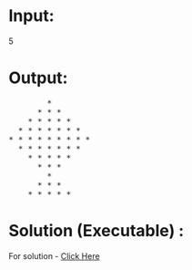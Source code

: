 # Input:
5
# Output:
<pre>
        *                                        
      * * *                                      
    * * * * *                                                               
  * * * * * * *                                          
* * * * * * * * *                                                                                 
  * * * * * * *                                              
    * * * * *                                              
      * * *                                                    
        *
      * * *                 
    * * * * *        </pre>

# Solution (Executable) :
For solution - [Click Here](https://ide.geeksforgeeks.org/smayZW2XK1)
